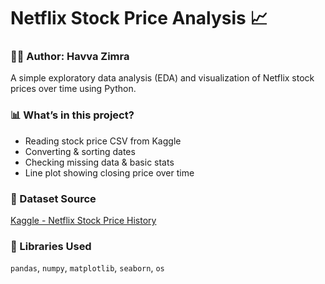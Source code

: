 # Netflix Stock Price Analysis 📈

### 👩‍💻 Author: Havva Zimra  
A simple exploratory data analysis (EDA) and visualization of Netflix stock prices over time using Python.

### 📊 What’s in this project?
- Reading stock price CSV from Kaggle
- Converting & sorting dates
- Checking missing data & basic stats
- Line plot showing closing price over time

### 📁 Dataset Source
[Kaggle - Netflix Stock Price History](https://www.kaggle.com/datasets/syedjafer/netflix-stock-price-history)

### 🧪 Libraries Used
`pandas`, `numpy`, `matplotlib`, `seaborn`, `os`
